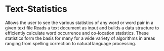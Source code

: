 # Text-Statistics
Allows the user to see the various statistics of any word or word pair in a given text file
Reads a text document as input and builds a data structure to efficiently calculate word occurrence and co-location statistics. 
These statistics form the basis for many for a wide variety of algorithms in areas ranging from spelling correction to natural language processing.
